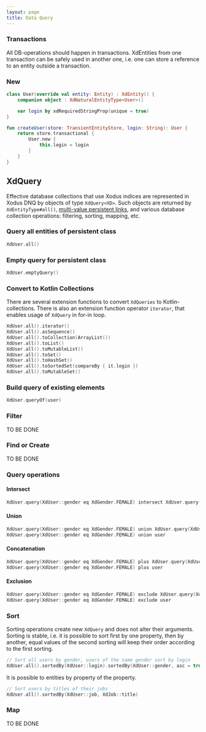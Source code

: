 ```yaml
---
layout: page
title: Data Query 
---
```


### Transactions
All DB-operations should happen in transactions. XdEntities from one transaction can be safely used
in another one, i.e. one can store a reference to an entity outside a transaction.

### New

```kotlin
class User(override val entity: Entity) : XdEntity() {
    companion object : XdNaturalEntityType<User>()

    var login by xdRequiredStringProp(unique = true)
}

fun createUser(store: TransientEntityStore, login: String): User {
    return store.transactional {
        User.new {
            this.login = login 
        }
    }
}
```

## XdQuery

Effective database collections that use Xodus indices are represented in Xodus DNQ by objects of type `XdQuery<XD>`.
Such objects are returned by `XdEntityType#all()`, [multi-value persistent links](400-properties.md#links), and various
database collection operations: filtering, sorting, mapping, etc.

### Query all entities of persistent class
```kotlin
XdUser.all()
```

### Empty query for persistent class
```kotlin
XdUser.emptyQuery()
```

### Convert to Kotlin Collections
There are several extension functions to convert `XdQueries` to Kotlin-collections. There is also 
an extension function operator `iterator`, that enables usage of `XdQuery` in for-in loop.

```kotlin
XdUser.all().iterator()
XdUser.all().asSequence()
XdUser.all().toCollection(ArrayList())
XdUser.all().toList()
XdUser.all().toMutableList()
XdUser.all().toSet()
XdUser.all().toHashSet()
XdUser.all().toSortedSet(compareBy { it.login })
XdUser.all().toMutableSet()
```

### Build query of existing elements
```kotlin
XdUser.queryOf(user)
``` 

### Filter
TO BE DONE

### Find or Create
TO BE DONE

### Query operations

#### Intersect
```kotlin
XdUser.query(XdUser::gender eq XdGender.FEMALE) intersect XdUser.query(XdUser::skill gt 2) 
```

#### Union
```kotlin
XdUser.query(XdUser::gender eq XdGender.FEMALE) union XdUser.query(XdUser::skill gt 2)
XdUser.query(XdUser::gender eq XdGender.FEMALE) union user 
```

#### Concatenation
```kotlin
XdUser.query(XdUser::gender eq XdGender.FEMALE) plus XdUser.query(XdUser::skill gt 2)
XdUser.query(XdUser::gender eq XdGender.FEMALE) plus user 
```

#### Exclusion
```kotlin
XdUser.query(XdUser::gender eq XdGender.FEMALE) exclude XdUser.query(XdUser::skill le 2) 
XdUser.query(XdUser::gender eq XdGender.FEMALE) exclude user 
```

### Sort
Sorting operations create new `XdQuery` and does not alter their arguments. Sorting is stable, i.e. it is possible
to sort first by one property, then by another, equal values of the second sorting will keep their order according
to the first sorting.

```kotlin
// Sort all users by gender, users of the same gender sort by login 
XdUser.all().sortedBy(XdUser::login).sortedBy(XdUser::gender, asc = true)
```

It is possible to entities by property of the property.
```kotlin
// Sort users by titles of their jobs
XdUser.all().sortedBy(XdUser::job, XdJob::title)
```

### Map
TO BE DONE
